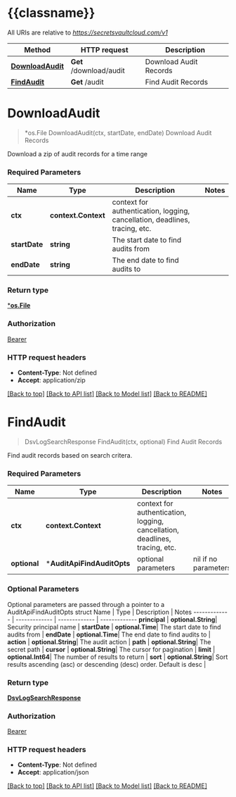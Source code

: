 # {{classname}}

All URIs are relative to *https://secretsvaultcloud.com/v1*

Method | HTTP request | Description
------------- | ------------- | -------------
[**DownloadAudit**](AuditApi.md#DownloadAudit) | **Get** /download/audit | Download Audit Records
[**FindAudit**](AuditApi.md#FindAudit) | **Get** /audit | Find Audit Records

# **DownloadAudit**
> *os.File DownloadAudit(ctx, startDate, endDate)
Download Audit Records

Download a zip of audit records for a time range

### Required Parameters

Name | Type | Description  | Notes
------------- | ------------- | ------------- | -------------
 **ctx** | **context.Context** | context for authentication, logging, cancellation, deadlines, tracing, etc.
  **startDate** | **string**| The start date to find audits from | 
  **endDate** | **string**| The end date to find audits to | 

### Return type

[***os.File**](*os.File.md)

### Authorization

[Bearer](../README.md#Bearer)

### HTTP request headers

 - **Content-Type**: Not defined
 - **Accept**: application/zip

[[Back to top]](#) [[Back to API list]](../README.md#documentation-for-api-endpoints) [[Back to Model list]](../README.md#documentation-for-models) [[Back to README]](../README.md)

# **FindAudit**
> DsvLogSearchResponse FindAudit(ctx, optional)
Find Audit Records

Find audit records based on search critera.

### Required Parameters

Name | Type | Description  | Notes
------------- | ------------- | ------------- | -------------
 **ctx** | **context.Context** | context for authentication, logging, cancellation, deadlines, tracing, etc.
 **optional** | ***AuditApiFindAuditOpts** | optional parameters | nil if no parameters

### Optional Parameters
Optional parameters are passed through a pointer to a AuditApiFindAuditOpts struct
Name | Type | Description  | Notes
------------- | ------------- | ------------- | -------------
 **principal** | **optional.String**| Security principal name | 
 **startDate** | **optional.Time**| The start date to find audits from | 
 **endDate** | **optional.Time**| The end date to find audits to | 
 **action** | **optional.String**| The audit action | 
 **path** | **optional.String**| The secret path | 
 **cursor** | **optional.String**| The cursor for pagination | 
 **limit** | **optional.Int64**| The number of results to return | 
 **sort** | **optional.String**| Sort results ascending (asc) or descending (desc) order. Default is desc | 

### Return type

[**DsvLogSearchResponse**](LogSearchResponse.md)

### Authorization

[Bearer](../README.md#Bearer)

### HTTP request headers

 - **Content-Type**: Not defined
 - **Accept**: application/json

[[Back to top]](#) [[Back to API list]](../README.md#documentation-for-api-endpoints) [[Back to Model list]](../README.md#documentation-for-models) [[Back to README]](../README.md)

